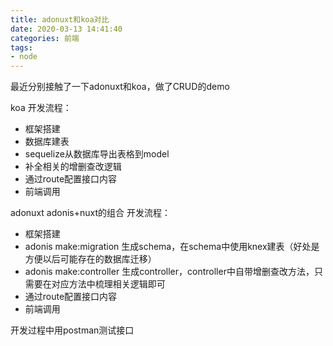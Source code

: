 ```yaml
---
title: adonuxt和koa对比
date: 2020-03-13 14:41:40
categories: 前端
tags:
- node
---
```


最近分别接触了一下adonuxt和koa，做了CRUD的demo

koa
开发流程：
- 框架搭建
- 数据库建表
- sequelize从数据库导出表格到model
- 补全相关的增删查改逻辑
- 通过route配置接口内容
- 前端调用

adonuxt
adonis+nuxt的组合
开发流程：
- 框架搭建
- adonis make:migration 生成schema，在schema中使用knex建表（好处是方便以后可能存在的数据库迁移）
- adonis make:controller 生成controller，controller中自带增删查改方法，只需要在对应方法中梳理相关逻辑即可
- 通过route配置接口内容
- 前端调用

开发过程中用postman测试接口